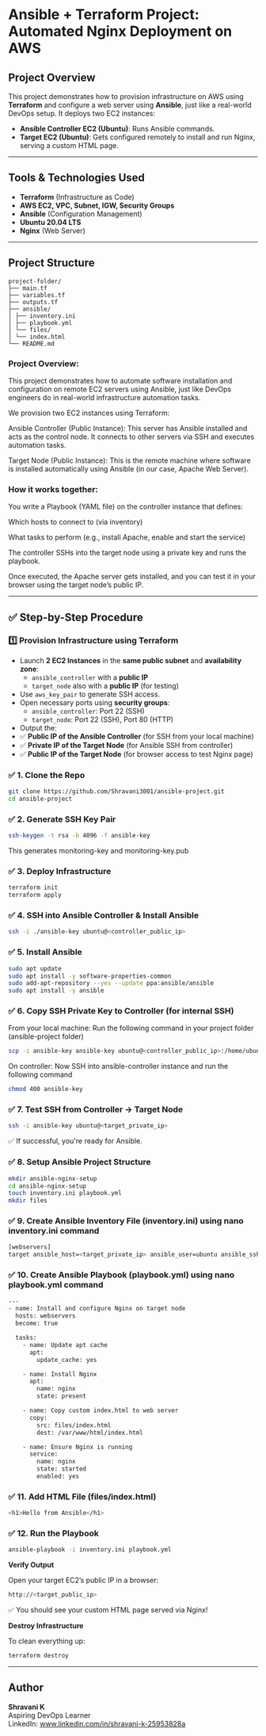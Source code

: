 # Ansible + Terraform Project: Automated Nginx Deployment on AWS

## Project Overview

This project demonstrates how to provision infrastructure on AWS using **Terraform** and configure a web server using **Ansible**, just like a real-world DevOps setup. It deploys two EC2 instances:

- **Ansible Controller EC2 (Ubuntu)**: Runs Ansible commands.
- **Target EC2 (Ubuntu)**: Gets configured remotely to install and run Nginx, serving a custom HTML page.

---

## Tools & Technologies Used

- **Terraform** (Infrastructure as Code)
- **AWS EC2, VPC, Subnet, IGW, Security Groups**
- **Ansible** (Configuration Management)
- **Ubuntu 20.04 LTS**
- **Nginx** (Web Server)

---

## Project Structure

```
project-folder/
├── main.tf
├── variables.tf
├── outputs.tf
├── ansible/
│ ├── inventory.ini
│ ├── playbook.yml
│ └── files/
│ └── index.html
└── README.md
```

### Project Overview:

This project demonstrates how to automate software installation and configuration on remote EC2 servers using Ansible, just like DevOps engineers do in real-world infrastructure automation tasks.

We provision two EC2 instances using Terraform:

Ansible Controller (Public Instance):
This server has Ansible installed and acts as the control node.
It connects to other servers via SSH and executes automation tasks.

Target Node (Public Instance):
This is the remote machine where software is installed automatically using Ansible (in our case, Apache Web Server).

### How it works together:

You write a Playbook (YAML file) on the controller instance that defines:

Which hosts to connect to (via inventory)

What tasks to perform (e.g., install Apache, enable and start the service)

The controller SSHs into the target node using a private key and runs the playbook.

Once executed, the Apache server gets installed, and you can test it in your browser using the target node’s public IP.

---

## ✅ Step-by-Step Procedure

### 1️⃣ Provision Infrastructure using Terraform

- Launch **2 EC2 Instances** in the **same public subnet** and **availability zone**:
  - `ansible_controller` with a **public IP**
  - `target_node` also with a **public IP** (for testing)
- Use `aws_key_pair` to generate SSH access.
- Open necessary ports using **security groups**:
  - `ansible_controller`: Port 22 (SSH)
  - `target_node`: Port 22 (SSH), Port 80 (HTTP)
- Output the:
- ✅ **Public IP of the Ansible Controller** (for SSH from your local machine)
- ✅ **Private IP of the Target Node** (for Ansible SSH from controller)
- ✅ **Public IP of the Target Node** (for browser access to test Nginx page)

### ✅ 1. Clone the Repo

```bash
git clone https://github.com/Shravani3001/ansible-project.git
cd ansible-project
```
### ✅ 2. Generate SSH Key Pair
```bash
ssh-keygen -t rsa -b 4096 -f ansible-key
```
This generates monitoring-key and monitoring-key.pub

### ✅ 3. Deploy Infrastructure
```bash
terraform init
terraform apply
```
### ✅ 4. SSH into Ansible Controller & Install Ansible
```bash
ssh -i ./ansible-key ubuntu@<controller_public_ip>
```
### ✅ 5. Install Ansible

```bash
sudo apt update
sudo apt install -y software-properties-common
sudo add-apt-repository --yes --update ppa:ansible/ansible
sudo apt install -y ansible
```
### ✅ 6. Copy SSH Private Key to Controller (for internal SSH)

From your local machine: Run the following command in your project folder (ansible-project folder)

```bash
scp -i ansible-key ansible-key ubuntu@<controller_public_ip>:/home/ubuntu/
```
On controller: Now SSH into ansible-controller instance and run the following command 

```bash
chmod 400 ansible-key
```
### ✅ 7. Test SSH from Controller → Target Node
```bash
ssh -i ansible-key ubuntu@<target_private_ip>
```
✅ If successful, you're ready for Ansible.

### ✅ 8. Setup Ansible Project Structure
```bash
mkdir ansible-nginx-setup
cd ansible-nginx-setup
touch inventory.ini playbook.yml
mkdir files
```

### ✅ 9. Create Ansible Inventory File (inventory.ini) using nano inventory.ini command 
```bash
[webservers]
target ansible_host=<target_private_ip> ansible_user=ubuntu ansible_ssh_private_key_file=~/ansible-key
```
### ✅ 10. Create Ansible Playbook (playbook.yml) using nano playbook.yml command 
```bash
---
- name: Install and configure Nginx on target node
  hosts: webservers
  become: true

  tasks:
    - name: Update apt cache
      apt:
        update_cache: yes

    - name: Install Nginx
      apt:
        name: nginx
        state: present

    - name: Copy custom index.html to web server
      copy:
        src: files/index.html
        dest: /var/www/html/index.html

    - name: Ensure Nginx is running
      service:
        name: nginx
        state: started
        enabled: yes
```

### ✅ 11. Add HTML File (files/index.html)
```bash
<h1>Hello from Ansible</h1>
```

### ✅ 12. Run the Playbook
```bash
ansible-playbook -i inventory.ini playbook.yml
```
**Verify Output**

Open your target EC2’s public IP in a browser:
```bash
http://<target_public_ip>
```
✅ You should see your custom HTML page served via Nginx!

**Destroy Infrastructure**

To clean everything up:
```bash
terraform destroy
```

---

## Author

**Shravani K**  
Aspiring DevOps Learner  
LinkedIn: www.linkedin.com/in/shravani-k-25953828a